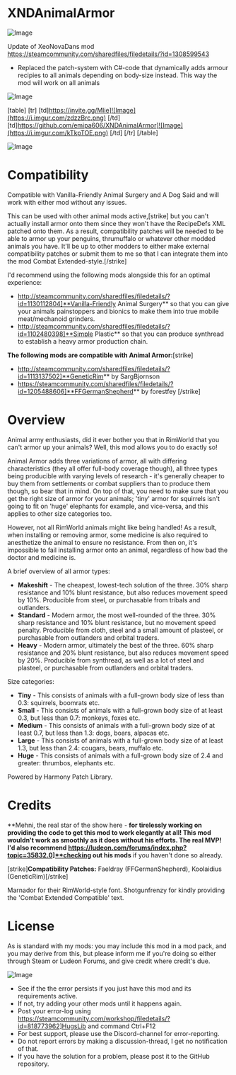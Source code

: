 # XNDAnimalArmor

![Image](https://i.imgur.com/WAEzk68.png)

Update of XeoNovaDans mod
https://steamcommunity.com/sharedfiles/filedetails/?id=1308599543

- Replaced the patch-system with C#-code that dynamically adds armour recipies to all animals depending on body-size instead. This way the mod will work on all animals

![Image](https://i.imgur.com/7Gzt3Rg.png)


[table]
    [tr]
        [td]https://invite.gg/Mlie]![Image](https://i.imgur.com/zdzzBrc.png)
[/td]
        [td]https://github.com/emipa606/XNDAnimalArmor]![Image](https://i.imgur.com/kTkpTOE.png)
[/td]
    [/tr]
[/table]
	
![Image](https://i.imgur.com/NOW7jU1.png)


# **Compatibility**

Compatible with Vanilla-Friendly Animal Surgery and A Dog Said and will work with either mod without any issues.

This can be used with other animal mods active,[strike] but you can&apos;t actually install armor onto them since they won&apos;t have the RecipeDefs XML patched onto them. As a result, compatibility patches will be needed to be able to armor up your penguins, thrumuffalo or whatever other modded animals you have. It&apos;ll be up to other modders to either make external compatibility patches or submit them to me so that I can integrate them into the mod Combat Extended-style.[/strike]

I&apos;d recommend using the following mods alongside this for an optimal experience:

- http://steamcommunity.com/sharedfiles/filedetails/?id=1130112804]**Vanilla-Friendly Animal Surgery** so that you can give your animals painstoppers and bionics to make them into true mobile meat/mechanoid grinders.
- http://steamcommunity.com/sharedfiles/filedetails/?id=1102480398]**Simple Plastic** so that you can produce synthread to establish a heavy armor production chain.

**The following mods are compatible with Animal Armor:**[strike]
- http://steamcommunity.com/sharedfiles/filedetails/?id=1113137502]**GeneticRim** by SargBjornson
- https://steamcommunity.com/sharedfiles/filedetails/?id=1205488606]**FFGermanShepherd** by forestfey
[/strike]
# **Overview**

Animal army enthusiasts, did it ever bother you that in RimWorld that you can&apos;t armor up your animals? Well, this mod allows you to do exactly so!

Animal Armor adds three variations of armor, all with differing characteristics (they all offer full-body coverage though), all three types being producible with varying levels of research - it&apos;s generally cheaper to buy them from settlements or combat suppliers than to produce them though, so bear that in mind. On top of that, you need to make sure that you get the right size of armor for your animals; &apos;tiny&apos; armor for squirrels isn&apos;t going to fit on &apos;huge&apos; elephants for example, and vice-versa, and this applies to other size categories too.

However, not all RimWorld animals might like being handled! As a result, when installing or removing armor, some medicine is also required to anesthetize the animal to ensure no resistance. From then on, it&apos;s impossible to fail installing armor onto an animal, regardless of how bad the doctor and medicine is.

A brief overview of all armor types:

- **Makeshift** - The cheapest, lowest-tech solution of the three. 30% sharp resistance and 10% blunt resistance, but also reduces movement speed by 10%. Producible from steel, or purchasable from tribals and outlanders.
- **Standard** - Modern armor, the most well-rounded of the three. 30% sharp resistance and 10% blunt resistance, but no movement speed penalty. Producible from cloth, steel and a small amount of plasteel, or purchasable from outlanders and orbital traders.
- **Heavy** - Modern armor, ultimately the best of the three. 60% sharp resistance and 20% blunt resistance, but also reduces movement speed by 20%. Producible from synthread, as well as a lot of steel and plasteel, or purchasable from outlanders and orbital traders.

Size categories:

- **Tiny** - This consists of animals with a full-grown body size of less than 0.3: squirrels, boomrats etc.
- **Small** - This consists of animals with a full-grown body size of at least 0.3, but less than 0.7: monkeys, foxes etc.
- **Medium** - This consists of animals with a full-grown body size of at least 0.7, but less than 1.3: dogs, boars, alpacas etc.
- **Large** - This consists of animals with a full-grown body size of at least 1.3, but less than 2.4: cougars, bears, muffalo etc.
- **Huge** - This consists of animals with a full-grown body size of 2.4 and greater: thrumbos, elephants etc.



Powered by Harmony Patch Library.

# **Credits**

**Mehni, the real star of the show here - **for tirelessly working on providing the code to get this mod to work elegantly at all! This mod wouldn&apos;t work as smoothly as it does without his efforts. The real MVP! I&apos;d also recommend https://ludeon.com/forums/index.php?topic=35832.0]**checking out his mods** if you haven&apos;t done so already.

[strike]**Compatibility Patches:** Faeldray (FFGermanShepherd), Koolaidius (GeneticRim)[/strike]

Marnador for their RimWorld-style font.
Shotgunfrenzy for kindly providing the &apos;Combat Extended Compatible&apos; text.

# **License**

As is standard with my mods: you may include this mod in a mod pack, and you may derive from this, but please inform me if you&apos;re doing so either through Steam or Ludeon Forums, and give credit where credit&apos;s due.

![Image](https://i.imgur.com/Rs6T6cr.png)



-  See if the the error persists if you just have this mod and its requirements active.
-  If not, try adding your other mods until it happens again.
-  Post your error-log using https://steamcommunity.com/workshop/filedetails/?id=818773962]HugsLib and command Ctrl+F12
-  For best support, please use the Discord-channel for error-reporting.
-  Do not report errors by making a discussion-thread, I get no notification of that.
-  If you have the solution for a problem, please post it to the GitHub repository.



